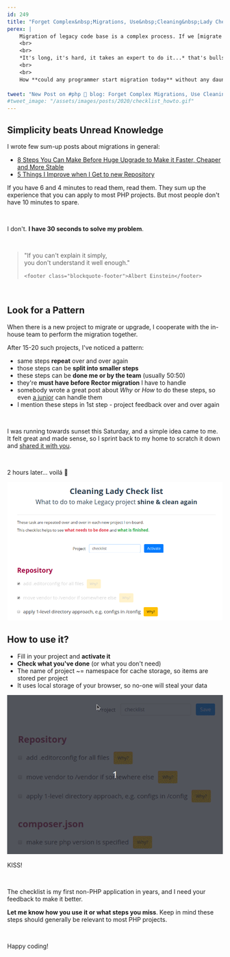 ```yaml
---
id: 249
title: "Forget Complex&nbsp;Migrations, Use&nbsp;Cleaning&nbsp;Lady Checklist"
perex: |
    Migration of legacy code base is a complex process. If we [migrate spaghetti](/blog/2020/04/13/how-to-migrate-spaghetti-to-304-symfony-5-controllers-over-weekend), [one framework to another](/blog/2019/08/26/how-we-migrated-54-357-lines-of-code-nette-to-symfony-in-2-people-under-80-hours/) or [remove dead-code from 120 k-lines project](/blog/2019/12/09/how-to-get-rid-of-technical-debt-or-what-we-would-have-done-differently-2-years-ago).
    <br>
    <br>
    *It's long, it's hard, it takes an expert to do it...* that's bullshit. **It should be simple, easy to understand and clear.** Like the code we strive to write.
    <br>
    <br>
    How **could any programmer start migration today** without any daunting studying?

tweet: "New Post on #php 🐘 blog: Forget Complex Migrations, Use Cleaning Lady Checklist"
#tweet_image: "/assets/images/posts/2020/checklist_howto.gif"
---
```


## Simplicity beats Unread Knowledge

I wrote few sum-up posts about migrations in general:

- [8 Steps You Can Make Before Huge Upgrade to Make it Faster, Cheaper and More Stable](/blog/2019/12/16/8-steps-you-can-make-before-huge-upgrade-to-make-it-faster-cheaper-and-more-stable)
- [5 Things I Improve when I Get to new Repository](/blog/2019/12/23/5-things-i-improve-when-i-get-to-new-repository)

If you have 6 and 4 minutes to read them, read them. They sum up the experience that you can apply to most PHP projects.
But most people don't have 10 minutes to spare.

<br>

I don't. **I have 30 seconds to solve my problem**.

<br>

<blockquote class="blockquote text-center">
    "If you can't explain it simply,<br>
    you don't understand it well enough."

    <footer class="blockquote-footer">Albert Einstein</footer>
</blockquote>

<br>

## Look for a Pattern

When there is a new project to migrate or upgrade, I cooperate with the in-house team to perform the migration together.

After 15-20 such projects, I've noticed a pattern:

- same steps **repeat** over and over again
- those steps can be **split into smaller steps**
- these steps can be **done me or by the team** (usually 50:50)
- they're **must have before Rector migration** I have to handle
- somebody wrote a great post about *Why* or *How* to do these steps, so even [a junior](/blog/2020/03/02/we-do-not-need-senior-developers-we-need-senior-code-bases/) can handle them
- I mention these steps in 1st step - project feedback over and over again

<br>

I was running towards sunset this Saturday, and a simple idea came to me. It felt great and made sense, so I sprint back to my home to scratch it down and [shared it with you](https://twitter.com/VotrubaT/status/1254188338581471232).

<br>

2 hours later... voilá 🎉

<a href="/cleaning-lady-checklist">
    <img src="/assets/images/posts/2020/checklist_overview.png" alt="" class="img-thumbnail">
</a>

## How to use it?

- Fill in your project and **activate it**
- **Check what you've done** (or what you don't need)
- The name of project ~= namespace for cache storage, so items are stored per project
- It uses local storage of your browser, so no-one will steal your data


<a href="/cleaning-lady-checklist">
    <img src="/assets/images/posts/2020/checklist_howto.gif" alt="" class="img-thumbnail">
</a>

<br>

KISS!

<br>

The checklist is my first non-PHP application in years, and I need your feedback to make it better.

**Let me know how you use it or what steps you miss**.
Keep in mind these steps should generally be relevant to most PHP projects.


<br>

Happy coding!
